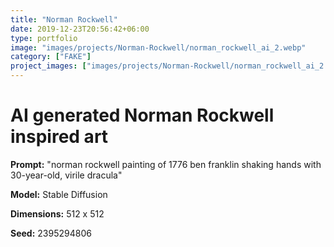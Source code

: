 ```yaml
---
title: "Norman Rockwell"
date: 2019-12-23T20:56:42+06:00
type: portfolio
image: "images/projects/Norman-Rockwell/norman_rockwell_ai_2.webp"
category: ["FAKE"]
project_images: ["images/projects/Norman-Rockwell/norman_rockwell_ai_2.webp"]
---
```


# AI generated Norman Rockwell inspired art

**Prompt:** "norman rockwell painting of 1776 ben franklin shaking hands with 30-year-old, virile dracula"

**Model:** Stable Diffusion

**Dimensions:** 512 x 512

**Seed:** 2395294806